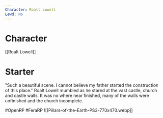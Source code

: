 ```yaml
---
Character: Roalt Lowell
Lewd: No
---
```

# Character
[[Roalt Lowell]]

# Starter
"Such a beautiful scene. I cannot believe my father started the construction of this place." Roalt Lowell mumbled as he stared at the vast castle, church and castle walls. It was no where near finished, many of the walls were unfinished and the church incomplete.  

#OpenRP #FeraRP 
![[Pillars-of-the-Earth-PS3-770x470.webp]]